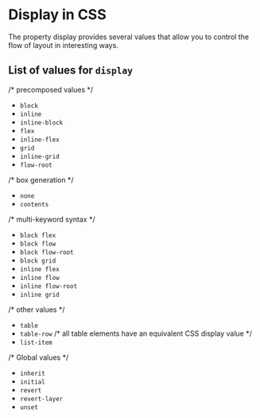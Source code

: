 # Display in CSS

The property display provides several values that allow you to control the flow of layout in interesting ways.

## List of values for `display`

/* precomposed values */
* `block`
* `inline`
* `inline-block`
* `flex`
* `inline-flex`
* `grid`
* `inline-grid`
* `flow-root`

/* box generation */
* `none`
* `contents`

/* multi-keyword syntax */
* `block flex`
* `block flow`
* `block flow-root`
* `block grid`
* `inline flex`
* `inline flow`
* `inline flow-root`
* `inline grid`

/* other values */
* `table`
* `table-row` /* all table elements have an equivalent CSS display value */
* `list-item`

/* Global values */
* `inherit`
* `initial`
* `revert`
* `revert-layer`
* `unset`
